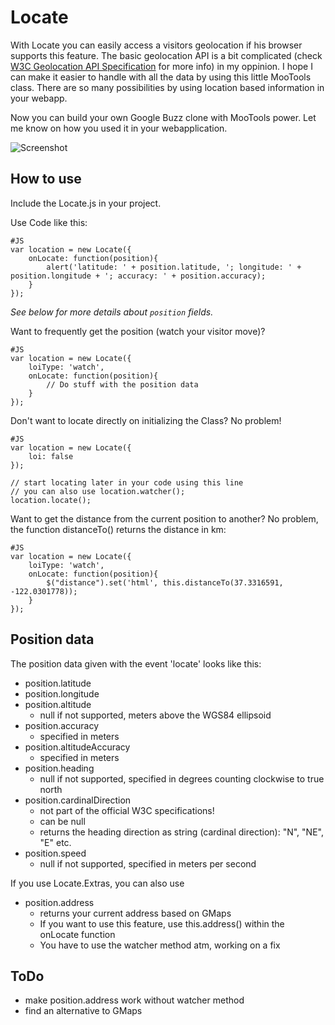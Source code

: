 Locate
======

With Locate you can easily access a visitors geolocation if his browser supports this feature.
The basic geolocation API is a bit complicated (check [W3C Geolocation API Specification](http://www.w3.org/TR/geolocation-API/) for more info) in my oppinion.
I hope I can make it easier to handle with all the data by using this little MooTools class.
There are so many possibilities by using location based information in your webapp.

Now you can build your own Google Buzz clone with MooTools power.
Let me know on how you used it in your webapplication.

![Screenshot](http://locate.cbeloch.de/Docs/images/logo.jpg)

How to use
----------

Include the Locate.js in your project.

Use Code like this:

	#JS
	var location = new Locate({
		onLocate: function(position){
			alert('latitude: ' + position.latitude, '; longitude: ' + position.longitude + '; accuracy: ' + position.accuracy);
		}
	});
	
_See below for more details about `position` fields._

Want to frequently get the position (watch your visitor move)? 

	#JS
	var location = new Locate({
		loiType: 'watch',
		onLocate: function(position){
			// Do stuff with the position data
		}
	});

Don't want to locate directly on initializing the Class? No problem!

	#JS
	var location = new Locate({
		loi: false
	});
	
	// start locating later in your code using this line
	// you can also use location.watcher();
	location.locate();

Want to get the distance from the current position to another?
No problem, the function distanceTo() returns the distance in km:

	#JS
	var location = new Locate({
		loiType: 'watch',
		onLocate: function(position){
			$("distance").set('html', this.distanceTo(37.3316591, -122.0301778));
		}
	});

Position data
-------------

The position data given with the event 'locate' looks like this:

* position.latitude
* position.longitude
* position.altitude
  - null if not supported, meters above the WGS84 ellipsoid
* position.accuracy
  - specified in meters
* position.altitudeAccuracy
  - specified in meters
* position.heading
  - null if not supported, specified in degrees counting clockwise to true north
* position.cardinalDirection
  - not part of the official W3C specifications!
  - can be null
  - returns the heading direction as string (cardinal direction): "N", "NE", "E" etc.
* position.speed
  - null if not supported, specified in meters per second

If you use Locate.Extras, you can also use

* position.address
  - returns your current address based on GMaps
  - If you want to use this feature, use this.address() within the onLocate function
  - You have to use the watcher method atm, working on a fix
  
ToDo
----

* make position.address work without watcher method
* find an alternative to GMaps